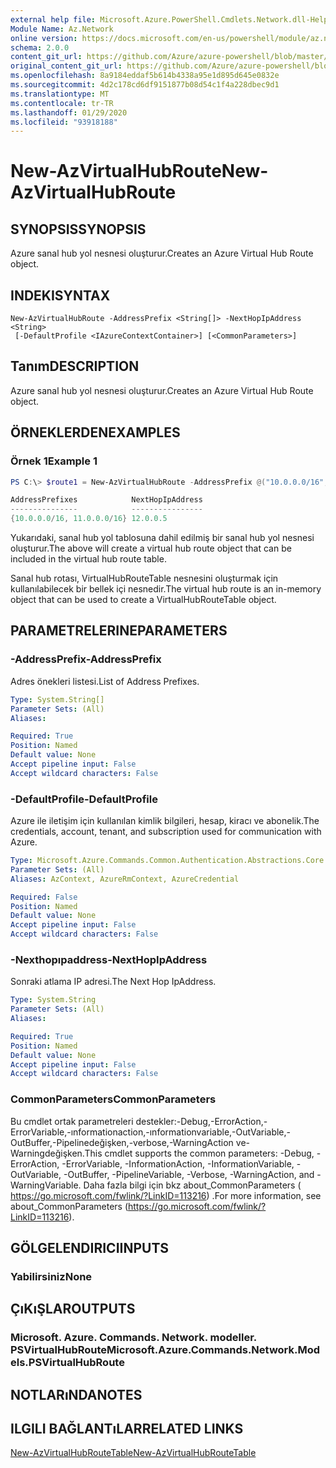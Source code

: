 ```yaml
---
external help file: Microsoft.Azure.PowerShell.Cmdlets.Network.dll-Help.xml
Module Name: Az.Network
online version: https://docs.microsoft.com/en-us/powershell/module/az.network/new-azvirtualhubroute
schema: 2.0.0
content_git_url: https://github.com/Azure/azure-powershell/blob/master/src/Network/Network/help/New-AzVirtualHubRoute.md
original_content_git_url: https://github.com/Azure/azure-powershell/blob/master/src/Network/Network/help/New-AzVirtualHubRoute.md
ms.openlocfilehash: 8a9184eddaf5b614b4338a95e1d895d645e0832e
ms.sourcegitcommit: 4d2c178cd6df9151877b08d54c1f4a228dbec9d1
ms.translationtype: MT
ms.contentlocale: tr-TR
ms.lasthandoff: 01/29/2020
ms.locfileid: "93918188"
---
```

# <span data-ttu-id="7f7ba-101">New-AzVirtualHubRoute</span><span class="sxs-lookup"><span data-stu-id="7f7ba-101">New-AzVirtualHubRoute</span></span>

## <span data-ttu-id="7f7ba-102">SYNOPSIS</span><span class="sxs-lookup"><span data-stu-id="7f7ba-102">SYNOPSIS</span></span>
<span data-ttu-id="7f7ba-103">Azure sanal hub yol nesnesi oluşturur.</span><span class="sxs-lookup"><span data-stu-id="7f7ba-103">Creates an Azure Virtual Hub Route object.</span></span>

## <span data-ttu-id="7f7ba-104">INDEKI</span><span class="sxs-lookup"><span data-stu-id="7f7ba-104">SYNTAX</span></span>

```
New-AzVirtualHubRoute -AddressPrefix <String[]> -NextHopIpAddress <String>
 [-DefaultProfile <IAzureContextContainer>] [<CommonParameters>]
```

## <span data-ttu-id="7f7ba-105">Tanım</span><span class="sxs-lookup"><span data-stu-id="7f7ba-105">DESCRIPTION</span></span>
<span data-ttu-id="7f7ba-106">Azure sanal hub yol nesnesi oluşturur.</span><span class="sxs-lookup"><span data-stu-id="7f7ba-106">Creates an Azure Virtual Hub Route object.</span></span>

## <span data-ttu-id="7f7ba-107">ÖRNEKLERDEN</span><span class="sxs-lookup"><span data-stu-id="7f7ba-107">EXAMPLES</span></span>

### <span data-ttu-id="7f7ba-108">Örnek 1</span><span class="sxs-lookup"><span data-stu-id="7f7ba-108">Example 1</span></span>

```powershell
PS C:\> $route1 = New-AzVirtualHubRoute -AddressPrefix @("10.0.0.0/16", "11.0.0.0/16") -NextHopIpAddress "12.0.0.5"

AddressPrefixes            NextHopIpAddress
---------------            ----------------
{10.0.0.0/16, 11.0.0.0/16} 12.0.0.5
```

<span data-ttu-id="7f7ba-109">Yukarıdaki, sanal hub yol tablosuna dahil edilmiş bir sanal hub yol nesnesi oluşturur.</span><span class="sxs-lookup"><span data-stu-id="7f7ba-109">The above will create a virtual hub route object that can be included in the virtual hub route table.</span></span>

<span data-ttu-id="7f7ba-110">Sanal hub rotası, VirtualHubRouteTable nesnesini oluşturmak için kullanılabilecek bir bellek içi nesnedir.</span><span class="sxs-lookup"><span data-stu-id="7f7ba-110">The virtual hub route is an in-memory object that can be used to create a VirtualHubRouteTable object.</span></span>

## <span data-ttu-id="7f7ba-111">PARAMETRELERINE</span><span class="sxs-lookup"><span data-stu-id="7f7ba-111">PARAMETERS</span></span>

### <span data-ttu-id="7f7ba-112">-AddressPrefix</span><span class="sxs-lookup"><span data-stu-id="7f7ba-112">-AddressPrefix</span></span>
<span data-ttu-id="7f7ba-113">Adres önekleri listesi.</span><span class="sxs-lookup"><span data-stu-id="7f7ba-113">List of Address Prefixes.</span></span>

```yaml
Type: System.String[]
Parameter Sets: (All)
Aliases:

Required: True
Position: Named
Default value: None
Accept pipeline input: False
Accept wildcard characters: False
```

### <span data-ttu-id="7f7ba-114">-DefaultProfile</span><span class="sxs-lookup"><span data-stu-id="7f7ba-114">-DefaultProfile</span></span>
<span data-ttu-id="7f7ba-115">Azure ile iletişim için kullanılan kimlik bilgileri, hesap, kiracı ve abonelik.</span><span class="sxs-lookup"><span data-stu-id="7f7ba-115">The credentials, account, tenant, and subscription used for communication with Azure.</span></span>

```yaml
Type: Microsoft.Azure.Commands.Common.Authentication.Abstractions.Core.IAzureContextContainer
Parameter Sets: (All)
Aliases: AzContext, AzureRmContext, AzureCredential

Required: False
Position: Named
Default value: None
Accept pipeline input: False
Accept wildcard characters: False
```

### <span data-ttu-id="7f7ba-116">-Nexthopıpaddress</span><span class="sxs-lookup"><span data-stu-id="7f7ba-116">-NextHopIpAddress</span></span>
<span data-ttu-id="7f7ba-117">Sonraki atlama IP adresi.</span><span class="sxs-lookup"><span data-stu-id="7f7ba-117">The Next Hop IpAddress.</span></span>

```yaml
Type: System.String
Parameter Sets: (All)
Aliases:

Required: True
Position: Named
Default value: None
Accept pipeline input: False
Accept wildcard characters: False
```

### <span data-ttu-id="7f7ba-118">CommonParameters</span><span class="sxs-lookup"><span data-stu-id="7f7ba-118">CommonParameters</span></span>
<span data-ttu-id="7f7ba-119">Bu cmdlet ortak parametreleri destekler:-Debug,-ErrorAction,-ErrorVariable,-ınformationaction,-ınformationvariable,-OutVariable,-OutBuffer,-Pipelinedeğişken,-verbose,-WarningAction ve-Warningdeğişken.</span><span class="sxs-lookup"><span data-stu-id="7f7ba-119">This cmdlet supports the common parameters: -Debug, -ErrorAction, -ErrorVariable, -InformationAction, -InformationVariable, -OutVariable, -OutBuffer, -PipelineVariable, -Verbose, -WarningAction, and -WarningVariable.</span></span> <span data-ttu-id="7f7ba-120">Daha fazla bilgi için bkz about_CommonParameters ( https://go.microsoft.com/fwlink/?LinkID=113216) .</span><span class="sxs-lookup"><span data-stu-id="7f7ba-120">For more information, see about_CommonParameters (https://go.microsoft.com/fwlink/?LinkID=113216).</span></span>

## <span data-ttu-id="7f7ba-121">GÖLGELENDIRICI</span><span class="sxs-lookup"><span data-stu-id="7f7ba-121">INPUTS</span></span>

### <span data-ttu-id="7f7ba-122">Yabilirsiniz</span><span class="sxs-lookup"><span data-stu-id="7f7ba-122">None</span></span>

## <span data-ttu-id="7f7ba-123">ÇıKıŞLAR</span><span class="sxs-lookup"><span data-stu-id="7f7ba-123">OUTPUTS</span></span>

### <span data-ttu-id="7f7ba-124">Microsoft. Azure. Commands. Network. modeller. PSVirtualHubRoute</span><span class="sxs-lookup"><span data-stu-id="7f7ba-124">Microsoft.Azure.Commands.Network.Models.PSVirtualHubRoute</span></span>

## <span data-ttu-id="7f7ba-125">NOTLARıNDA</span><span class="sxs-lookup"><span data-stu-id="7f7ba-125">NOTES</span></span>

## <span data-ttu-id="7f7ba-126">ILGILI BAĞLANTıLAR</span><span class="sxs-lookup"><span data-stu-id="7f7ba-126">RELATED LINKS</span></span>

[<span data-ttu-id="7f7ba-127">New-AzVirtualHubRouteTable</span><span class="sxs-lookup"><span data-stu-id="7f7ba-127">New-AzVirtualHubRouteTable</span></span>](./New-AzVirtualHubRouteTable.md)
